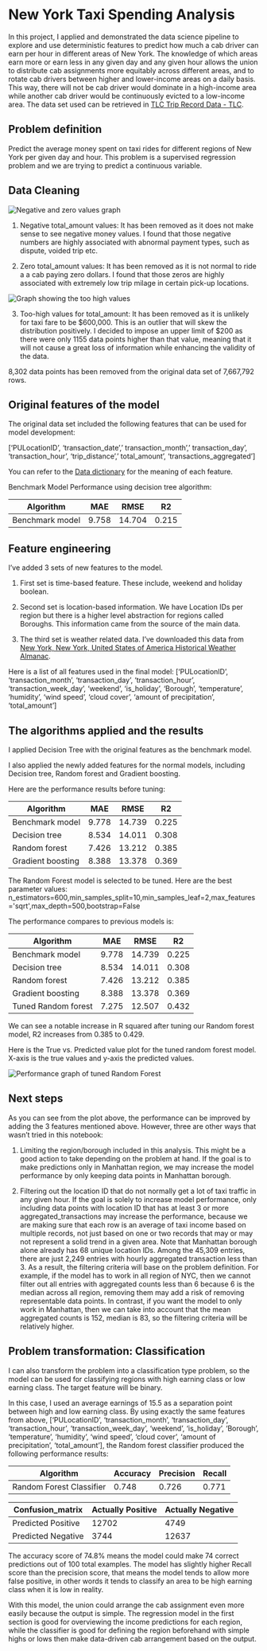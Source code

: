 # New York Taxi Spending Analysis
In this project, I applied and demonstrated the data science pipeline to explore and use deterministic features to predict how much a cab driver can earn per hour in different areas of New York. The knowledge of which areas earn more or earn less in any given day and any given hour allows  the union to distribute cab assignments more equitably across different areas, and to rotate cab drivers between higher and lower-income areas on a daily basis. This way, there will not be cab driver would dominate in a high-income area while another cab driver would be continuously evicted to a low-income area. The data set used can be retrieved in [TLC Trip Record Data - TLC](https://www1.nyc.gov/site/tlc/about/tlc-trip-record-data.page). 

## Problem definition
Predict the average money spent on taxi rides for different regions of New York per given day and hour. This problem is a supervised regression problem and we are trying to predict a continuous variable. 

## Data Cleaning 
![Negative and zero values graph](/images/Negative_and_zero_values_graph.png)

1. Negative total_amount values: It has been removed as it does not make sense to see negative money values. I found that those negative numbers are highly associated with abnormal payment types, such as dispute, voided trip etc. 

2. Zero total_amount values: It has been removed as it is not normal to ride a a cab paying zero dollars. I found that those zeros are highly associated with extremely low trip milage in certain pick-up locations. 

![Graph showing the too high values](/images/too_high_values_graph.png)

3. Too-high values for total_amount: It has been removed as it is unlikely for taxi fare to be $600,000. This is an outlier that will skew the distribution positively. I decided to impose an upper limit of $200 as there were only 1155 data points higher than that value, meaning that it will not cause a great loss of information while enhancing the validity of the data. 

8,302 data points has been removed from the original data set of 7,667,792 rows.

## Original features of the model
The original data set included the following features that can be used for model development: 

[‘PULocationID’, ‘transaction_date’,’ transaction_month’,’ transaction_day’, ‘transaction_hour’, ‘trip_distance’,’ total_amount’, ‘transactions_aggregated’]

You can refer to the [Data dictionary](https://www1.nyc.gov/assets/tlc/downloads/pdf/data_dictionary_trip_records_yellow.pdf)  for the meaning of each feature.

Benchmark Model Performance using decision tree algorithm:

| Algorithm         | MAE   | RMSE   | R2    |
|-------------------|-------|--------|-------|
| Benchmark model   | 9.758 | 14.704 | 0.215 |

## Feature engineering
I’ve added 3 sets of new features to the model. 

1. First set is time-based feature. These include, weekend and holiday boolean.

2. Second set is location-based information. We have Location IDs per region but there is a higher level abstraction for regions called Boroughs. This information came from the source of the main data.

3. The third set is weather related data. I’ve downloaded this data from [New York, New York, United States of America Historical Weather Almanac](https://www.worldweatheronline.com/new-york-weather-history/new-york/us.aspx). 

Here is a list of all features used in the final model: 
[‘PULocationID’, ‘transaction_month’, ‘transaction_day’, ‘transaction_hour’, ‘transaction_week_day’, ‘weekend’, ‘is_holiday’, ‘Borough’, ‘temperature’, ‘humidity’, ‘wind speed’, ‘cloud cover’, ‘amount of precipitation’, ‘total_amount’]

## The algorithms applied and the results
I applied Decision Tree with the original features as the benchmark model.

I also applied the newly added features for the normal models, including Decision tree, Random forest and Gradient boosting. 

Here are the performance results before tuning: 

| Algorithm         | MAE   | RMSE   | R2    |
|-------------------|-------|--------|-------|
| Benchmark model   | 9.778 | 14.739 | 0.225 |
| Decision tree     | 8.534 | 14.011 | 0.308 |
| Random forest     | 7.426 | 13.212 | 0.385 |
| Gradient boosting | 8.388 | 13.378 | 0.369 |

The Random Forest model is selected to be tuned. Here are the best parameter values: n_estimators=600,min_samples_split=10,min_samples_leaf=2,max_features='sqrt',max_depth=500,bootstrap=False

The performance compares to previous models is:

| Algorithm           | MAE   | RMSE   | R2    |
|---------------------|-------|--------|-------|
|   Benchmark model   | 9.778 | 14.739 | 0.225 |
| Decision tree       | 8.534 | 14.011 | 0.308 |
| Random forest       | 7.426 | 13.212 | 0.385 |
| Gradient boosting   | 8.388 | 13.378 | 0.369 |
| Tuned Random forest | 7.275 | 12.507 | 0.432 |

We can see a notable increase in R squared after tuning our Random forest model, R2 increases from 0.385 to 0.429. 

Here is the True vs. Predicted value plot for the tuned random forest model. X-axis is the true values and y-axis the predicted values.

![Performance graph of tuned Random Forest](/images/tuned_random_forest_graph.png)

## Next steps
As you can see from the plot above, the performance can be improved by adding the 3 features mentioned above. However, three are other ways that wasn’t tried in this notebook:

1. Limiting the region/borough included in this analysis. This might be a good action to take depending on the problem at hand. If the goal is to make predictions only in Manhattan region, we may increase the model performance by only keeping data points in Manhattan borough. 

2. Filtering out the location ID that do not normally get a lot of taxi traffic in any given hour. If the goal is solely to increase model performance, only including data points with location ID that has at least 3 or more aggregated_transactions may increase the performance, because we are making sure that each row is an average of taxi income based on multiple records, not just based on one or two records that may or may not represent a solid trend in a given area. Note that Manhattan borough alone already has 68 unique location IDs. Among the 45,309 entries, there are just 2,249 entries with hourly aggregated transaction less than 3. As a result, the filtering criteria will base on the problem definition.
For example, if the model has to work in all region of NYC, then we cannot filter out all entries with aggregated counts less than 6 because 6 is the median across all region, removing them may add a risk of removing representable data points. In contrast, if you want the model to only work in Manhattan, then we can take into account that the mean aggregated counts is 152, median is 83, so the filtering criteria will be relatively higher.

## Problem transformation: Classification 
I can also transform the problem into a classification type problem, so the model can be used for classifying regions with high earning class or low earning class. The target feature will be binary. 

In this case, I used an average earnings of 15.5 as a separation point between high and low earning class.  By using exactly the same features from above, [‘PULocationID’, ‘transaction_month’, ‘transaction_day’, ‘transaction_hour’, ‘transaction_week_day’, ‘weekend’, ‘is_holiday’, ‘Borough’, ‘temperature’, ‘humidity’, ‘wind speed’, ‘cloud cover’, ‘amount of precipitation’, ‘total_amount’], the Random forest classifier produced the following performance results:

| Algorithm                 | Accuracy | Precision | Recall |
|---------------------------|----------|-----------|--------|
| Random Forest Classifier  | 0.748    | 0.726     | 0.771  |

| Confusion_matrix   | Actually Positive | Actually Negative |
|--------------------|-------------------|-------------------|
| Predicted Positive | 12702             | 4749              |
| Predicted Negative | 3744              | 12637             |

The accuracy score of 74.8% means the model could make 74 correct predictions out of 100 total examples. The model has slightly higher Recall score than the precision score, that means the model tends to allow more false positive, in other words it tends to classify an area to be high earning class when it is low in reality.  

With this model, the union could arrange the cab assignment even more easily because the output is simple. The regression model in the first section is good for overviewing the income predictions for each region, while the classifier is good for defining the region beforehand with simple highs or lows then make data-driven cab arrangement based on the output. 
